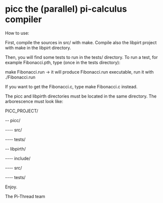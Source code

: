 picc
the (parallel) pi-calculus compiler
====

How to use:

First, compile the sources in src/ with make. Compile also the libpirt project with make in the libpirt directory.

Then, you will find some tests to run in the tests/ directory. To run a test, for example Fibonacci.pth, type (once in the tests directory):

make Fibonacci.run -> it will produce Fibonacci.run executable, run it with ./Fibonacci.run

If you want to get the Fibonacci.c, type make Fibonacci.c instead.


The picc and libpirth directories must be located in the same directory. The arborescence must look like:

PICC_PROJECT/

 -- picc/

 ---- src/

 ---- tests/

 -- libpirth/

 ---- include/

 ---- src/

 ---- tests/   




Enjoy. 

The Pi-Thread team